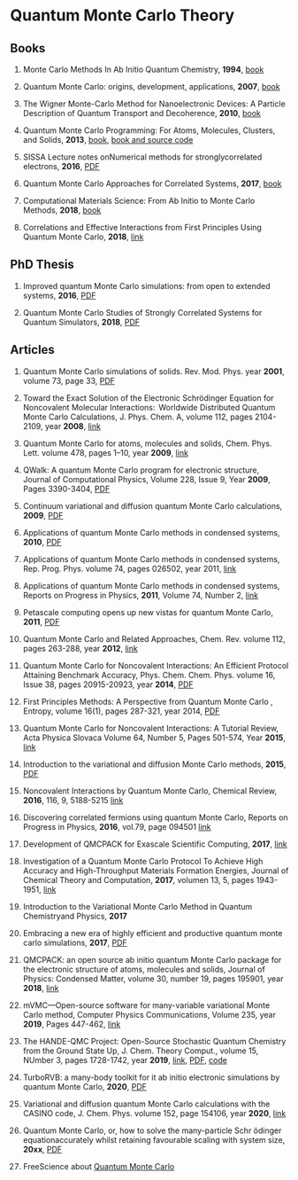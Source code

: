 # Quantum Monte Carlo Theory

## Books

1. Monte Carlo Methods In Ab Initio Quantum Chemistry, **1994**, [book](https://www.amazon.com/Methods-Quantum-Chemistry-Scientific-Lecture/dp/9810203225/ref=sr_1_1?dchild=1&keywords=Monte+Carlo+Methods+In+Ab+Initio+Quantum+Chemistry&qid=1588263518&s=books&sr=1-1)

1. Quantum Monte Carlo: origins, development, applications, **2007**, [book](https://www.amazon.com/Quantum-Monte-Carlo-Development-Applications/dp/0195310101/ref=sr_1_1?dchild=1&keywords=Quantum+Monte+Carlo%3A+origins%2C+development%2C+applications&qid=1588263306&s=books&sr=1-1)

1. The Wigner Monte-Carlo Method for Nanoelectronic Devices: A Particle Description of Quantum Transport and Decoherence, **2010**, [book](https://www.amazon.com/Wigner-Monte-Method-Nanoelectronic-Devices/dp/1848211503)

1. Quantum Monte Carlo Programming: For Atoms, Molecules, Clusters, and Solids, **2013**, [book](https://onlinelibrary.wiley.com/doi/book/10.1002/9783527676729), [book and source code](https://www.wiley.com/en-gb/Quantum+Monte+Carlo+Programming%3A+For+Atoms%2C+Molecules%2C+Clusters%2C+and+Solids-p-9783527408511)

1. SISSA Lecture notes onNumerical methods for stronglycorrelated electrons, **2016**, [PDF](https://people.sissa.it/~sorella/Simulazioni.pdf)

1. Quantum Monte Carlo Approaches for Correlated Systems, **2017**, [book](https://www.cambridge.org/core/books/quantum-monte-carlo-approaches-for-correlated-systems/EB88C86BD9553A0738BDAE400D0B2900#)

1. Computational Materials Science: From Ab Initio to Monte Carlo Methods, **2018**, [book](https://www.amazon.com/Computational-Materials-Science-Initio-Methods-ebook/dp/B07CCGJRXQ/ref=sr_1_fkmr0_1?dchild=1&keywords=Monte+Carlo+Methods+In+Ab+Initio+Quantum+Chemistry&qid=1588263518&s=books&sr=1-1-fkmr0)

1. Correlations and Effective Interactions from First Principles Using Quantum Monte Carlo, **2018**, [link](https://link.springer.com/referenceworkentry/10.1007%2F978-3-319-44677-6_10)





## PhD Thesis

1. Improved quantum Monte Carlo simulations: from open to extended systems, **2016**, [PDF](https://people.sissa.it/~sorella/TurboRVB_Manual/build/html/_static/02phd_thesis/dagrada.pdf)

1. Quantum Monte Carlo Studies of Strongly Correlated Systems for Quantum Simulators, **2018**, [PDF](https://www.google.pl/url?sa=t&rct=j&q=&esrc=s&source=web&cd=9&cad=rja&uact=8&ved=2ahUKEwiKy8axm6zpAhWiw4sKHVEEDHIQFjAIegQIChAB&url=https%3A%2F%2Felib.uni-stuttgart.de%2Fbitstream%2F11682%2F9955%2F1%2FDissertation_Humeniuk_Stephan.pdf&usg=AOvVaw1rXpmXrAz1jz1qTSSKW8mY)



## Articles

1. Quantum Monte Carlo simulations of solids. Rev. Mod. Phys. year **2001**, volume 73, page 33, [PDF](http://altair.physics.ncsu.edu/lubos/papers/revmodphysfinal.pdf)

1. Toward the Exact Solution of the Electronic Schrödinger Equation for Noncovalent Molecular Interactions:  Worldwide Distributed Quantum Monte Carlo Calculations, J. Phys. Chem. A, volume 112, pages 2104-2109, year **2008**, [link](https://pubs.acs.org/doi/10.1021/jp077592t)

1. Quantum Monte Carlo for atoms, molecules and solids, Chem. Phys. Lett. volume 478, pages 1–10, year **2009**, [link](https://www.sciencedirect.com/science/article/abs/pii/S0009261409008033?via%3Dihub)

1. QWalk: A quantum Monte Carlo program for electronic structure, Journal of Computational Physics, Volume 228, Issue 9, Year **2009**, Pages 3390-3404, [PDF](https://arxiv.org/pdf/0710.4361.pdf)

1. Continuum variational and diffusion quantum Monte Carlo calculations, **2009**, [PDF](https://casinoqmc.net/papers/qmc_review.pdf)

1. Applications of quantum Monte Carlo methods in condensed systems, **2010**, [PDF](https://arxiv.org/pdf/1010.4992.pdf)

1. Applications of quantum Monte Carlo methods in condensed systems, Rep. Prog. Phys. volume 74, pages 026502, year 2011, [link](https://iopscience.iop.org/article/10.1088/0034-4885/74/2/026502) 

1. Applications of quantum Monte Carlo methods in condensed systems, Reports on Progress in Physics, **2011**, Volume 74, Number 2, [link](https://iopscience.iop.org/article/10.1088/0034-4885/74/2/026502)


1. Petascale computing opens up new vistas for quantum Monte Carlo, **2011**, [PDF](https://casinoqmc.net/papers/petascale_psik.pdf)

1. Quantum Monte Carlo and Related Approaches, Chem. Rev. volume 112, pages 263-288, year **2012**, [link](https://pubs.acs.org/doi/10.1021/cr2001564)

1. Quantum Monte Carlo for Noncovalent Interactions: An Efficient Protocol Attaining Benchmark Accuracy, Phys. Chem. Chem. Phys. volume 16, Issue 38, pages 20915-20923, year **2014**, [PDF](https://arxiv.org/pdf/1403.0604.pdf)

1. First Principles Methods: A Perspective from Quantum Monte Carlo , Entropy, volume 16(1), pages 287-321, year 2014, [PDF](https://www.mdpi.com/1099-4300/16/1/287/htm)

1. Quantum Monte Carlo for Noncovalent Interactions: A Tutorial Review, Acta Physica Slovaca Volume 64, Number 5, Pages 501-574, Year **2015**, [link](https://www.researchgate.net/publication/283051612_Quantum_Monte_Carlo_for_Noncovalent_Interactions_A_Tutorial_Review)

1. Introduction to the variational and diffusion Monte Carlo methods, **2015**, [PDF](https://arxiv.org/pdf/1508.02989.pdf)

1. Noncovalent Interactions by Quantum Monte Carlo, Chemical Review, **2016**, 116, 9, 5188-5215 [link](https://pubs.acs.org/doi/pdf/10.1021/acs.chemrev.5b00577)

1. Discovering correlated fermions using quantum Monte Carlo, Reports on Progress in Physics, **2016**, vol.79, page 094501 [link](https://iopscience.iop.org/article/10.1088/0034-4885/79/9/094501)

1. Development of QMCPACK for Exascale Scientific Computing, **2017**, [link](https://www.taylorfrancis.com/books/e/9781315277400/chapters/10.1201/b21930-21)

1. Investigation of a Quantum Monte Carlo Protocol To Achieve High Accuracy and High-Throughput Materials Formation Energies, Journal of Chemical Theory and Computation, **2017**, volumen 13, 5, pages 1943-1951, [link](https://pubs.acs.org/doi/10.1021/acs.jctc.6b01179)

1. Introduction to the Variational Monte Carlo Method in Quantum Chemistryand Physics, **2017**

1. Embracing a new era of highly efficient and productive quantum monte carlo simulations, **2017**, [PDF](https://arxiv.org/pdf/1708.02645.pdf)

1. QMCPACK: an open source ab initio quantum Monte Carlo package for the electronic structure of atoms, molecules and solids, Journal of Physics: Condensed Matter, volume 30, number 19, pages 195901, year **2018**, [link](https://iopscience.iop.org/article/10.1088/1361-648X/aab9c3/meta)

1. mVMC—Open-source software for many-variable variational Monte Carlo method, Computer Physics Communications, Volume 235, year **2019**, Pages 447-462, [link](https://www.sciencedirect.com/science/article/pii/S0010465518303102)

1. The HANDE-QMC Project: Open-Source Stochastic Quantum Chemistry from the Ground State Up, J. Chem. Theory Comput., volume 15, NUmber 3, pages 1728-1742, year **2019**, [link](https://pubs.acs.org/doi/10.1021/acs.jctc.8b01217), [PDF](https://arxiv.org/pdf/1811.11679.pdf), [code](https://github.com/hande-qmc/hande)

1. TurboRVB: a many-body toolkit for it ab initio electronic simulations by quantum Monte Carlo, **2020**, [PDF](https://arxiv.org/pdf/2002.07401.pdf)

1. Variational and diffusion quantum Monte Carlo calculations with the CASINO code, J. Chem. Phys. volume 152, page 154106, year **2020**, [link](https://aip.scitation.org/doi/10.1063/1.5144288)

1. Quantum Monte Carlo, or, how to solve the many-particle Schr ̈odinger equationaccurately whilst retaining favourable scaling with system size, **20xx**, [PDF](http://if.pw.edu.pl/~zberecki/KMS/towler_review.pdf)

1. FreeScience about [Quantum Monte Carlo](http://freescience.info/Physics.php?id=35)




